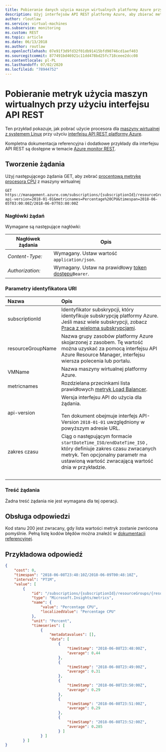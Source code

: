 ```yaml
---
title: Pobieranie danych użycia maszyn wirtualnych platformy Azure przy użyciu interfejsu API REST
description: Użyj interfejsów API REST platformy Azure, aby zbierać metryki wykorzystania dla maszyny wirtualnej.
author: rloutlaw
ms.service: virtual-machines
ms.subservice: monitoring
ms.custom: REST
ms.topic: article
ms.date: 06/13/2018
ms.author: routlaw
ms.openlocfilehash: 07e91f3d9fd32f01db91415bfd90746cd1aef403
ms.sourcegitcommit: 877491bd46921c11dd478bd25fc718ceee2dcc08
ms.contentlocale: pl-PL
ms.lasthandoff: 07/02/2020
ms.locfileid: "78944752"
---
```

# <a name="get-virtual-machine-usage-metrics-using-the-rest-api"></a>Pobieranie metryk użycia maszyn wirtualnych przy użyciu interfejsu API REST

Ten przykład pokazuje, jak pobrać użycie procesora dla [maszyny wirtualnej z systemem Linux](https://docs.microsoft.com/azure/virtual-machines/linux/monitor) przy użyciu [interfejsu API REST platformy Azure](/rest/api/azure/).

Kompletna dokumentacja referencyjna i dodatkowe przykłady dla interfejsu API REST są dostępne w temacie [Azure monitor REST](/rest/api/monitor). 

## <a name="build-the-request"></a>Tworzenie żądania

Użyj następującego żądania GET, aby zebrać [procentową metrykę procesora CPU](/azure/monitoring-and-diagnostics/monitoring-supported-metrics#microsoftcomputevirtualmachines) z maszyny wirtualnej

```http
GET https://management.azure.com/subscriptions/{subscriptionId}/resourceGroups/{resourceGroupName}/providers/Microsoft.Compute/virtualMachines/{vmname}/providers/microsoft.insights/metrics?api-version=2018-01-01&metricnames=Percentage%20CPU&timespan=2018-06-05T03:00:00Z/2018-06-07T03:00:00Z
```

### <a name="request-headers"></a>Nagłówki żądań

Wymagane są następujące nagłówki: 

|Nagłówek żądania|Opis|  
|--------------------|-----------------|  
|*Content-Type:*|Wymagany. Ustaw wartość `application/json`.|  
|*Authorization:*|Wymagany. Ustaw na prawidłowy  [token dostępu](/rest/api/azure/#authorization-code-grant-interactive-clients)`Bearer`. |  

### <a name="uri-parameters"></a>Parametry identyfikatora URI

| Nazwa | Opis |
| :--- | :---------- |
| subscriptionId | Identyfikator subskrypcji, który identyfikuje subskrypcję platformy Azure. Jeśli masz wiele subskrypcji, zobacz [Praca z wieloma subskrypcjami](https://docs.microsoft.com/cli/azure/manage-azure-subscriptions-azure-cli?view=azure-cli-latest). |
| resourceGroupName | Nazwa grupy zasobów platformy Azure skojarzonej z zasobem. Tę wartość można uzyskać za pomocą interfejsu API Azure Resource Manager, interfejsu wiersza polecenia lub portalu. |
| VMName | Nazwa maszyny wirtualnej platformy Azure. |
| metricnames | Rozdzielana przecinkami lista prawidłowych [metryk Load Balancer](/azure/load-balancer/load-balancer-standard-diagnostics). |
| api-version | Wersja interfejsu API do użycia dla żądania.<br /><br /> Ten dokument obejmuje interfejs API-Version `2018-01-01` uwzględniony w powyższym adresie URL.  |
| zakres czasu | Ciąg o następującym formacie `startDateTime_ISO/endDateTime_ISO` , który definiuje zakres czasu zwracanych metryk. Ten opcjonalny parametr ma ustawioną wartość zwracającą wartość dnia w przykładzie. |
| &nbsp; | &nbsp; |

### <a name="request-body"></a>Treść żądania

Żadna treść żądania nie jest wymagana dla tej operacji.

## <a name="handle-the-response"></a>Obsługa odpowiedzi

Kod stanu 200 jest zwracany, gdy lista wartości metryk zostanie zwrócona pomyślnie. Pełną listę kodów błędów można znaleźć w [dokumentacji referencyjnej](/rest/api/monitor/metrics/list#errorresponse).

## <a name="example-response"></a>Przykładowa odpowiedź 

```json
{
    "cost": 0,
    "timespan": "2018-06-08T23:48:10Z/2018-06-09T00:48:10Z",
    "interval": "PT1M",
    "value": [
        {
            "id": "/subscriptions/{subscriptionId}/resourceGroups/{resourceGroupName}/providers/Microsoft.Compute/virtualMachines/{vmname}/providers/microsoft.insights/metrics?api-version=2018-01-01&metricnames=Percentage%20CPU",
            "type": "Microsoft.Insights/metrics",
            "name": {
                "value": "Percentage CPU",
                "localizedValue": "Percentage CPU"
            },
            "unit": "Percent",
            "timeseries": [
                {
                    "metadatavalues": [],
                    "data": [
                        {
                            "timeStamp": "2018-06-08T23:48:00Z",
                            "average": 0.44
                        },
                        {
                            "timeStamp": "2018-06-08T23:49:00Z",
                            "average": 0.31
                        },
                        {
                            "timeStamp": "2018-06-08T23:50:00Z",
                            "average": 0.29
                        },
                        {
                            "timeStamp": "2018-06-08T23:51:00Z",
                            "average": 0.29
                        },
                        {
                            "timeStamp": "2018-06-08T23:52:00Z",
                            "average": 0.285
                        } ]
                } ]
        } ]
}
```
